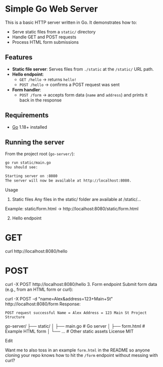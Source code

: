 # Simple Go Web Server

This is a basic HTTP server written in Go. It demonstrates how to:

- Serve static files from a `static/` directory
- Handle GET and POST requests
- Process HTML form submissions

## Features

- **Static file server**: Serves files from `./static` at the `/static/` URL path.
- **Hello endpoint**:  
  - `GET /hello` → returns `hello!`  
  - `POST /hello` → confirms a POST request was sent
- **Form handler**:  
  - `POST /form` → accepts form data (`name` and `address`) and prints it back in the response

## Requirements

- [Go](https://go.dev/) 1.18+ installed

## Running the server

From the project root (`go-server/`):

```bash
go run static/main.go
You should see:

Starting server on :8080
The server will now be available at http://localhost:8080.
```
Usage
1. Static files
Any files in the static/ folder are available at /static/...

Example: static/form.html → http://localhost:8080/static/form.html

2. Hello endpoint
# GET
curl http://localhost:8080/hello

# POST
curl -X POST http://localhost:8080/hello
3. Form endpoint
Submit form data (e.g., from an HTML form or curl):

curl -X POST -d "name=Alex&address=123+Main+St" http://localhost:8080/form
Response:

`POST request successful
Name = Alex
Address = 123 Main St
Project Structure`

go-server/
├── static/
│   ├── main.go        # Go server
│   ├── form.html      # Example HTML form
│   └── ...            # Other static assets
License
MIT

Edit

Want me to also toss in an example `form.html` in the README so anyone cloning your repo knows how to hit the `/form` endpoint without messing with curl?

